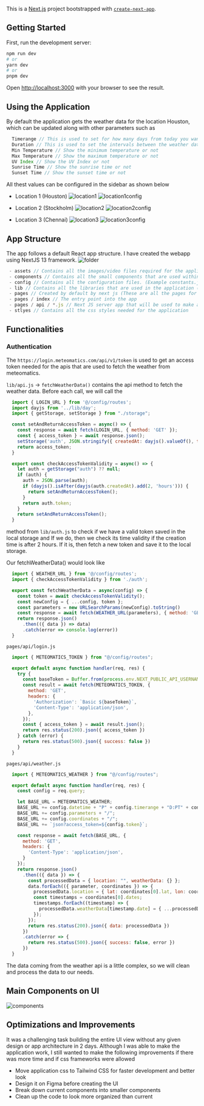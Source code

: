 This is a [Next.js](https://nextjs.org/) project bootstrapped with [`create-next-app`](https://github.com/vercel/next.js/tree/canary/packages/create-next-app).

## Getting Started

First, run the development server:

```bash
npm run dev
# or
yarn dev
# or
pnpm dev
```

Open [http://localhost:3000](http://localhost:3000) with your browser to see the result.

## Using the Application

By default the application gets the weather data for the location Houston, which can be updated along with other parameters such as 
```javascript
  Timerange // This is used to set for how many days from today you want to show the weather of
  Duration // This is used to set the intervals between the weather data (Step count)
  Min Temperature // Show the minimum temperature or not
  Max Temperature // Show the maximum temperature or not
  UV Index // Show the UV Index or not
  Sunrise Time // Show the sunrise time or not
  Sunset Time // Show the sunset time or not
```

All thest values can be configured in the sidebar as shown below
 - Location 1 (Houston)
![location1](./src/assets/Location1.png "Location1")
![location1config](./src/assets/Location1Config.png "Location1 Config")

 - Location 2 (Stockholm)
![location2](./src/assets/Location2.png "Location2")
![location2config](./src/assets/Location2Config.png "Location2 Config")

 - Location 3 (Chennai)
![location3](./src/assets/Location3.png "Location3")
![location3config](./src/assets/Location3Config.png "Location3 Config")

## App Structure

The app follows a default React app structure. I have created the webapp using NextJS 13 framework. 
![folder](./src/assets/Folder.png "Folder")

```Javascript
 - assets // Contains all the images/video files required for the application
 - components // Contains all the small components that are used within the application
 - config // Contains all the configuration files. (Example constants.js contains the constant variables or routes used in the application)
 - lib // Contains all the libraries that are used in the application (Example dayjs, auth, api)
 - pages // Created by default by next js (These are all the pages for the application)
 - pages / index // The entry point into the app
 - pages / api / *.js // Next JS server app that will be used to make api calls from our client to avoid CORS issues
 - stlyes // Contains all the css styles needed for the application
```

## Functionalities

### Authentication
The `https://login.meteomatics.com/api/v1/token` is used to get an access token needed for the apis that are used to fetch the weather from meteomatics. 

`lib/api.js` -> `fetchWeatherData()` contains the api method to fetch the weather data. Before each call, we will call the 
```javascript
  import { LOGIN_URL } from '@/config/routes';
  import dayjs from '../lib/day';
  import { getStorage, setStorage } from "./storage";

  const setAndReturnAccessToken = async() => {
    const response = await fetch(LOGIN_URL, { method: 'GET' });
    const { access_token } = await response.json();
    setStorage('auth', JSON.stringify({ createdAt: dayjs().valueOf(), token: access_token }));
    return access_token;
  }

  export const checkAccessTokenValidity = async() => {
    let auth = getStorage("auth") ?? null;
    if (auth) {
      auth = JSON.parse(auth);
      if (dayjs().isAfter(dayjs(auth.createdAt).add(2, 'hours'))) {
        return setAndReturnAccessToken();
      }
      return auth.token;
    }
    return setAndReturnAccessToken();
  }
```
method from `lib/auth.js` to check if we have a valid token saved in the local storage and If we do, then we check its time validity if the creation time is after 2 hours. If it is, then fetch a new token and save it to the local storage.

Our fetchWeatherData() would look like
```javascript
  import { WEATHER_URL } from '@/config/routes';
  import { checkAccessTokenValidity } from './auth';

  export const fetchWeatherData = async(config) => {
    const token = await checkAccessTokenValidity();
    const newConfig = { ...config, token };
    const parameters = new URLSearchParams(newConfig).toString()
    const response = await fetch(WEATHER_URL(parameters), { method: 'GET' });
    return response.json()
      .then(({ data }) => data)
      .catch(error => console.log(error))
  }
```

`pages/api/login.js`
```javascript
  import { METEOMATICS_TOKEN } from "@/config/routes";

  export default async function handler(req, res) {
    try {
      const baseToken = Buffer.from(process.env.NEXT_PUBLIC_API_USERNAME + ":" + process.env.NEXT_PUBLIC_API_PASSWORD).toString('base64')
      const result = await fetch(METEOMATICS_TOKEN, {
        method: 'GET',
        headers: { 
          'Authorization': `Basic ${baseToken}`,
          'Content-Type': 'application/json',
        },
      });
      const { access_token } = await result.json();
      return res.status(200).json({ access_token })
    } catch (error) {
      return res.status(500).json({ success: false })
    }
  }
```

`pages/api/weather.js`
```javascript
  import { METEOMATICS_WEATHER } from "@/config/routes";

  export default async function handler(req, res) {
    const config = req.query;

    let BASE_URL = METEOMATICS_WEATHER;
    BASE_URL += config.datetime + "P" + config.timerange + "D:PT" + config.duration + "H/";
    BASE_URL += config.parameters + "/";
    BASE_URL += config.coordinates + "/";
    BASE_URL += `json?access_token=${config.token}`;

    const response = await fetch(BASE_URL, {
      method: 'GET',
      headers: {
        'Content-Type': 'application/json',
      }
    });
    return response.json()
      .then(({ data }) => {
        const processedData = { location: "", weatherData: {} };
        data.forEach(({ parameter, coordinates }) => {
          processedData.location = { lat: coordinates[0].lat, lon: coordinates[0].lon };
          const timestamps = coordinates[0].dates;
          timestamps.forEach((timestamp) => {
            processedData.weatherData[timestamp.date] = { ...processedData.weatherData[timestamp.date], [parameter]: timestamp.value }
          });
        });
        return res.status(200).json({ data: processedData })
      })
      .catch(error => {
        return res.status(500).json({ success: false, error })
      })
  }
```

The data coming from the weather api is a little complex, so we will clean and process the data to our needs.

## Main Components on UI
![components](./src/assets/Components.png "Components")

## Optimizations and Improvements
It was a challenging task building the entire UI view without any given design or app architecture in 2 days. Although I was able to make the application work, I still wanted to make the following improvements if there was more time and if css frameworks were allowed

- Move application css to Tailwind CSS for faster development and better look
- Design it on Figma before creating the UI
- Break down current components into smaller components
- Clean up the code to look more organized than current


